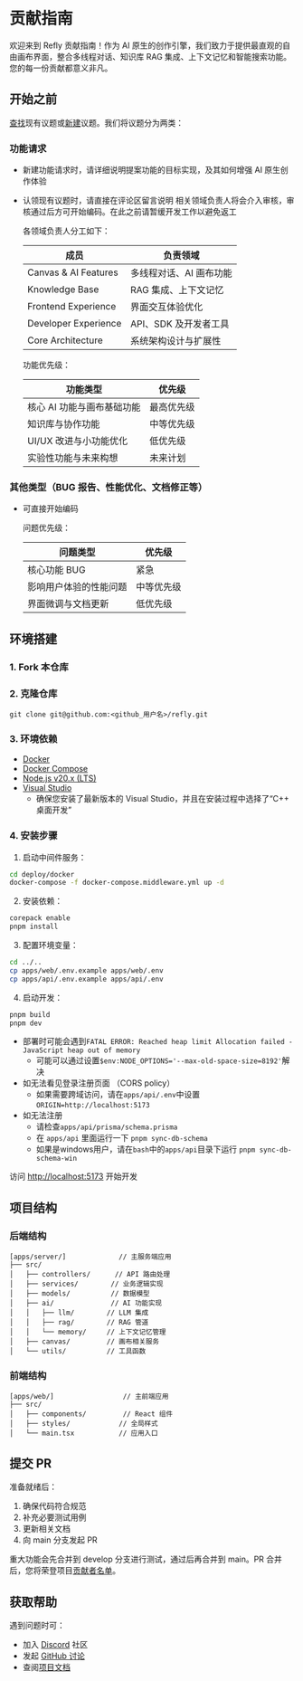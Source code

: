 # 贡献指南

欢迎来到 Refly 贡献指南！作为 AI 原生的创作引擎，我们致力于提供最直观的自由画布界面，整合多线程对话、知识库 RAG 集成、上下文记忆和智能搜索功能。您的每一份贡献都意义非凡。

## 开始之前
[查找](https://github.com/refly-ai/refly/issues?q=is:issue+is:open)现有议题或[新建](https://github.com/refly-ai/refly/issues/new/choose)议题。我们将议题分为两类：

### 功能请求
- 新建功能请求时，请详细说明提案功能的目标实现，及其如何增强 AI 原生创作体验
- 认领现有议题时，请直接在评论区留言说明
  相关领域负责人将会介入审核，审核通过后方可开始编码。在此之前请暂缓开发工作以避免返工

  各领域负责人分工如下：

  | 成员               | 负责领域                                      |
  | -------------------- | -------------------------------------------- |
  | Canvas & AI Features | 多线程对话、AI 画布功能                      |
  | Knowledge Base       | RAG 集成、上下文记忆                         |
  | Frontend Experience  | 界面交互体验优化                             |
  | Developer Experience | API、SDK 及开发者工具                        |
  | Core Architecture    | 系统架构设计与扩展性                         |

  功能优先级：

  | 功能类型                          | 优先级       |
  | --------------------------------- | ------------ |
  | 核心 AI 功能与画布基础功能        | 最高优先级   |
  | 知识库与协作功能                  | 中等优先级   |
  | UI/UX 改进与小功能优化            | 低优先级     |
  | 实验性功能与未来构想              | 未来计划     |

### 其他类型（BUG 报告、性能优化、文档修正等）
- 可直接开始编码

  问题优先级：

  | 问题类型                          | 优先级       |
  | --------------------------------- | ------------ |
  | 核心功能 BUG                     | 紧急         |
  | 影响用户体验的性能问题            | 中等优先级   |
  | 界面微调与文档更新                | 低优先级     |

## 环境搭建
### 1. Fork 本仓库
### 2. 克隆仓库
```shell
git clone git@github.com:<github_用户名>/refly.git
```

### 3. 环境依赖
- [Docker](https://www.docker.com/)
- [Docker Compose](https://docs.docker.com/compose/install/)
- [Node.js v20.x (LTS)](http://nodejs.org)
- [Visual Studio](https://visualstudio.microsoft.com/zh-hans/)
  - 确保您安装了最新版本的 Visual Studio，并且在安装过程中选择了“C++ 桌面开发”

### 4. 安装步骤
1. 启动中间件服务：
```bash
cd deploy/docker
docker-compose -f docker-compose.middleware.yml up -d
```

2. 安装依赖：
```bash
corepack enable
pnpm install
```

3. 配置环境变量：
```bash
cd ../..
cp apps/web/.env.example apps/web/.env
cp apps/api/.env.example apps/api/.env
```

4. 启动开发：
```bash
pnpm build
pnpm dev
```
- 部署时可能会遇到`FATAL ERROR: Reached heap limit Allocation failed - JavaScript heap out of memory`
  - 可能可以通过设置`$env:NODE_OPTIONS='--max-old-space-size=8192'`解决
- 如无法看见登录注册页面 （CORS policy）
  - 如果需要跨域访问，请在`apps/api/.env`中设置`ORIGIN=http://localhost:5173`
- 如无法注册
  - 请检查`apps/api/prisma/schema.prisma` 
  - 在 `apps/api` 里面运行一下 `pnpm sync-db-schema` 
  - 如果是windows用户，请在`bash`中的`apps/api`目录下运行 `pnpm sync-db-schema-win`

访问 [http://localhost:5173](http://localhost:5173/) 开始开发

## 项目结构
### 后端结构
```text
[apps/server/]             // 主服务端应用
├── src/
│   ├── controllers/      // API 路由处理
│   ├── services/        // 业务逻辑实现
│   ├── models/          // 数据模型
│   ├── ai/              // AI 功能实现
│   │   ├── llm/        // LLM 集成
│   │   ├── rag/        // RAG 管道
│   │   └── memory/     // 上下文记忆管理
│   ├── canvas/         // 画布相关服务
│   └── utils/          // 工具函数
```

### 前端结构
```text
[apps/web/]                 // 主前端应用
├── src/
│   ├── components/         // React 组件
│   ├── styles/            // 全局样式
│   └── main.tsx           // 应用入口
```

## 提交 PR
准备就绪后：
1. 确保代码符合规范
2. 补充必要测试用例
3. 更新相关文档
4. 向 main 分支发起 PR

重大功能会先合并到 develop 分支进行测试，通过后再合并到 main。PR 合并后，您将荣登项目[贡献者名单](https://github.com/refly-ai/refly/blob/main/README.md)。

## 获取帮助
遇到问题时可：
- 加入 [Discord](https://discord.gg/bWjffrb89h) 社区
- 发起 [GitHub 讨论](https://github.com/refly-ai/refly/discussions)
- 查阅[项目文档](https://docs.refly.ai)

 